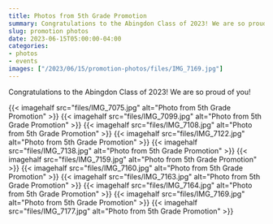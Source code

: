 ```yaml
--- 
title: Photos from 5th Grade Promotion
summary: Congratulations to the Abingdon Class of 2023! We are so proud of you!
slug: promotion photos
date: 2023-06-15T05:00:00-04:00
categories:
- photos
- events
images: ["/2023/06/15/promotion-photos/files/IMG_7169.jpg"]
---
```


Congratulations to the Abingdon Class of 2023! We are so proud of you!

{{< imagehalf src="files/IMG_7075.jpg" alt="Photo from 5th Grade Promotion" >}}
{{< imagehalf src="files/IMG_7099.jpg" alt="Photo from 5th Grade Promotion" >}}
{{< imagehalf src="files/IMG_7108.jpg" alt="Photo from 5th Grade Promotion" >}}
{{< imagehalf src="files/IMG_7122.jpg" alt="Photo from 5th Grade Promotion" >}}
{{< imagehalf src="files/IMG_7138.jpg" alt="Photo from 5th Grade Promotion" >}}
{{< imagehalf src="files/IMG_7159.jpg" alt="Photo from 5th Grade Promotion" >}}
{{< imagehalf src="files/IMG_7160.jpg" alt="Photo from 5th Grade Promotion" >}}
{{< imagehalf src="files/IMG_7163.jpg" alt="Photo from 5th Grade Promotion" >}}
{{< imagehalf src="files/IMG_7164.jpg" alt="Photo from 5th Grade Promotion" >}}
{{< imagehalf src="files/IMG_7169.jpg" alt="Photo from 5th Grade Promotion" >}}
{{< imagehalf src="files/IMG_7177.jpg" alt="Photo from 5th Grade Promotion" >}}